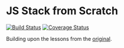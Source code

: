 JS Stack from Scratch
=====================
[![Build Status](https://travis-ci.org/chooie/js-stack-from-scratch.svg?branch=master)](https://travis-ci.org/chooie/js-stack-from-scratch)
[![Coverage Status](https://coveralls.io/repos/github/chooie/js-stack-from-scratch/badge.svg?branch=master)](https://coveralls.io/github/chooie/js-stack-from-scratch?branch=master)

Building upon the lessons from the [original](https://github.com/verekia/js-stack-from-scratch).
